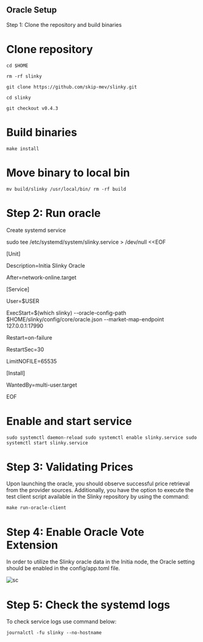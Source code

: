 ## Oracle Setup

Step 1: Clone the repository and build binaries

# Clone repository
``cd $HOME``

``rm -rf slinky``

``git clone https://github.com/skip-mev/slinky.git``

``cd slinky``

``git checkout v0.4.3``

# Build binaries
``make install``

# Move binary to local bin
``mv build/slinky /usr/local/bin/
rm -rf build``

# Step 2: Run oracle
Create systemd service

sudo tee /etc/systemd/system/slinky.service > /dev/null <<EOF

[Unit]

Description=Initia Slinky Oracle

After=network-online.target

[Service]

User=$USER

ExecStart=$(which slinky) --oracle-config-path $HOME/slinky/config/core/oracle.json --market-map-endpoint 127.0.0.1:17990

Restart=on-failure

RestartSec=30

LimitNOFILE=65535


[Install]

WantedBy=multi-user.target

EOF

# Enable and start service

``sudo systemctl daemon-reload
sudo systemctl enable slinky.service
sudo systemctl start slinky.service``

# Step 3: Validating Prices
Upon launching the oracle, you should observe successful price retrieval from the provider sources. Additionally, you have the option to execute the test client script available in the Slinky repository by using the command:

``make run-oracle-client``

# Step 4: Enable Oracle Vote Extension
In order to utilize the Slinky oracle data in the Initia node, the Oracle setting should be enabled in the config/app.toml file.

![sc](https://github.com/freshe4qa/initia/assets/85982863/d15f4de9-efc9-4903-bf3e-b7e4e8331ced)

# Step 5: Check the systemd logs
To check service logs use command below:

``journalctl -fu slinky --no-hostname``
